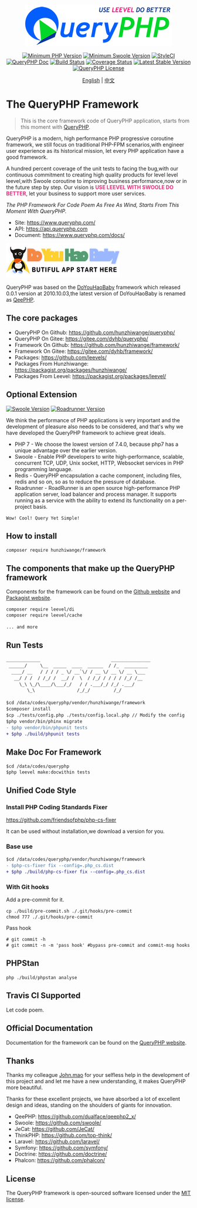 <p align="center">
  <a href="https://queryphp.com">
    <img src="./leevel.png" />
  </a>
</p>

<p align="center">
  <a href="https://php.net"><img src="https://img.shields.io/badge/php-%3E%3D%207.4.0-8892BF.svg" alt="Minimum PHP Version"></a>
  <a href="https://www.swoole.com/"><img src="https://img.shields.io/badge/swoole-%3E%3D%204.4.5-008de0.svg" alt="Minimum Swoole Version"></a>
  <a href="https://github.styleci.io/repos/91284136"><img src="https://github.styleci.io/repos/91284136/shield?branch=master" alt="StyleCI"></a>
  <a href='https://www.queryphp.com/docs/'><img src='https://img.shields.io/badge/docs-passing-green.svg?maxAge=2592000' alt='QueryPHP Doc' /></a>
  <a href="https://travis-ci.org/hunzhiwange/framework">
    <img alt="Build Status" src="https://img.shields.io/travis/hunzhiwange/framework.svg" /></a>
  <a href='https://coveralls.io/github/hunzhiwange/framework?branch=master'><img src='https://coveralls.io/repos/github/hunzhiwange/framework/badge.svg?branch=master' alt='Coverage Status' /></a>
  <a href='https://packagist.org/packages/hunzhiwange/framework'><img src='http://img.shields.io/packagist/v/hunzhiwange/framework.svg' alt='Latest Stable Version' /></a> 
  <a href="http://opensource.org/licenses/MIT">
    <img alt="QueryPHP License" src="https://poser.pugx.org/hunzhiwange/framework/license.svg" /></a>
</p>

<p align="center">
    <a href="./README.md">English</a> | <a href="./README-zh-CN.md">中文</a>
</p>

# The QueryPHP Framework

> This is the core framework code of QueryPHP application, starts from this moment with [QueryPHP](https://github.com/hunzhiwange/queryphp).

QueryPHP is a modern, high performance PHP progressive coroutine framework, we still focus on traditional PHP-FPM scenarios,with engineer user experience as its historical mission, let every PHP application have a good framework.

A hundred percent coverage of the unit tests to facing the bug,with our continuous commitment to creating high quality products for level level leevel,with Swoole coroutine to improving business performance,now or in the future step by step. Our vision is **<span style="color:#e82e7d;">USE LEEVEL WITH SWOOLE DO BETTER</span>**, let your business to support more user services.

*The PHP Framework For Code Poem As Free As Wind, Starts From This Moment With QueryPHP.*

* Site: <https://www.queryphp.com/>
* API: <https://api.queryphp.com>
* Document: <https://www.queryphp.com/docs/>

![](doyouhaobaby.png)

QueryPHP was based on the [DoYouHaoBaby](https://github.com/hunzhiwange/dyhb.blog-x/tree/master/Upload/DoYouHaoBaby) framework which released 0.0.1 version at 2010.10.03,the latest version of DoYouHaoBaby is renamed as [QeePHP](https://github.com/hunzhiwange/windsforce/tree/master/upload/System/include/QeePHP).

## The core packages

 * QueryPHP On Github: <https://github.com/hunzhiwange/queryphp/>
 * QueryPHP On Gitee: <https://gitee.com/dyhb/queryphp/>
 * Framework On Github: <https://github.com/hunzhiwange/framework/>
 * Framework On Gitee: <https://gitee.com/dyhb/framework/>
 * Packages: <https://github.com/leevels/>
 * Packages From Hunzhiwange: <https://packagist.org/packages/hunzhiwange/>
 * Packages From Leevel: <https://packagist.org/packages/leevel/>

## Optional Extension

<p>
  <a href="http://pecl.php.net/package/swoole">
    <img alt="Swoole Version" src="https://img.shields.io/badge/swoole-%3E=4.4.5-brightgreen.svg" /></a>
  <a href="https://github.com/spiral/roadrunner">
    <img alt="Roadrunner Version" src="https://img.shields.io/badge/roadrunner-%3E=1.3.5-brightgreen.svg" /></a>
</p>

We think the performance of PHP applications is very important and the development of pleasure also needs to be considered, and that's why we have developed the QueryPHP framework to achieve great ideals.

* PHP 7 - We choose the lowest version of 7.4.0, because php7 has a unique advantage over the earlier version.
* Swoole - Enable PHP developers to write high-performance, scalable, concurrent TCP, UDP, Unix socket, HTTP, Websocket services in PHP programming language.
* Redis - QueryPHP encapsulation a cache component, including files, redis and so on, so as to reduce the pressure of database.
* Roadrunner - RoadRunner is an open source high-performance PHP application server, load balancer and process manager. It supports running as a service with the ability to extend its functionality on a per-project basis.

```
Wow! Cool! Query Yet Simple!
```

## How to install

```
composer require hunzhiwange/framework
```

## The components that make up the QueryPHP framework

Components for the framework can be found on the [Github website](https://github.com/queryyetsimple) and [Packagist website](https://packagist.org/packages/leevel/).

```
composer require leevel/di
composer require leevel/cache

... and more
```

## Run Tests

```diff
_____________                           _______________
 ______/     \__  _____  ____  ______  / /_  _________
  ____/ __   / / / / _ \/ __`\/ / __ \/ __ \/ __ \___
   __/ / /  / /_/ /  __/ /  \  / /_/ / / / / /_/ /__
     \_\ \_/\____/\___/_/   / / .___/_/ /_/ .___/
        \_\                /_/_/         /_/

$cd /data/codes/queryphp/vendor/hunzhiwange/framework      
$composer install
$cp ./tests/config.php ./tests/config.local.php // Modify the config
$php vendor/bin/phinx migrate
- $php vendor/bin/phpunit tests
+ $php ./build/phpunit tests
```

## Make Doc For Framework

```
$cd /data/codes/queryphp
$php leevel make:docwithin tests
```

## Unified Code Style

### Install PHP Coding Standards Fixer

<https://github.com/friendsofphp/php-cs-fixer>

It can be used without installation,we download a version for you.

### Base use

```diff
$cd /data/codes/queryphp/vendor/hunzhiwange/framework
- $php-cs-fixer fix --config=.php_cs.dist
+ $php ./build/php-cs-fixer fix --config=.php_cs.dist
```

### With Git hooks

Add a pre-commit for it.

```
cp ./build/pre-commit.sh ./.git/hooks/pre-commit
chmod 777 ./.git/hooks/pre-commit
```

Pass hook

```
# git commit -h
# git commit -n -m 'pass hook' #bypass pre-commit and commit-msg hooks
```

## PHPStan 

```
php ./build/phpstan analyse
```

## Travis CI Supported

Let code poem.

## Official Documentation

Documentation for the framework can be found on the [QueryPHP website](http://www.queryphp.com).

## Thanks

Thanks my colleague [John.mao](https://github.com/maosea0125) for your selfless help in the development of this project and and let me have a new understanding, it makes QueryPHP more beautiful.

Thanks for these excellent projects, we have absorbed a lot of excellent design and ideas, standing on the shoulders of giants for innovation.

 * QeePHP: <https://github.com/dualface/qeephp2_x/>
 * Swoole: <https://github.com/swoole/>
 * JeCat: <https://github.com/JeCat/>
 * ThinkPHP: <https://github.com/top-think/>
 * Laravel: <https://github.com/laravel/>
 * Symfony: <https://github.com/symfony/>
 * Doctrine: <https://github.com/doctrine/>
 * Phalcon: <https://github.com/phalcon/>

## License

The QueryPHP framework is open-sourced software licensed under the [MIT license](http://opensource.org/licenses/MIT).
